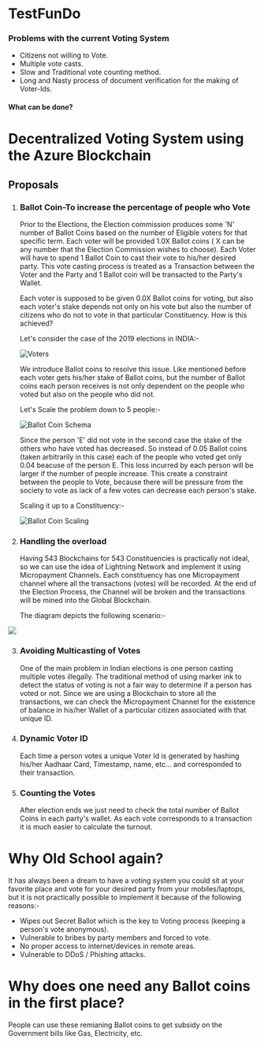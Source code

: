 # TestFunDo

<h3>Problems with the current Voting System</h3>

  - Citizens not willing to Vote.
  - Multiple vote casts.
  - Slow and Traditional vote counting method.
  - Long and Nasty process of document verification for the making of Voter-Ids.

<h4>What can be done?</h4>

<h1>Decentralized Voting System using the Azure Blockchain</h1>

<h2>Proposals</h2>

1. <h3>Ballot Coin-To increase the percentage of people who Vote</h3>
 
     Prior to the Elections, the Election commission produces some 'N' number of Ballot Coins based on the number of Eligible
     voters for that specific term. Each voter will be provided 1.0X Ballot coins ( X can be any number that the Election 
     Commission wishes to choose). Each Voter will have to spend 1 Ballot Coin to cast their vote to his/her desired party. 
     This vote casting process is treated as a Transaction between the Voter and the Party and 1 Ballot coin will be 
     transacted to the Party's Wallet.
     
     Each voter is supposed to be given 0.0X Ballot coins for voting, but also each voter's stake depends not only on his vote but also 
     the number of citizens who do not to vote in that particular Constituency. How is this achieved?
     
     Let's consider the case of the 2019 elections in INDIA:-
     
     ![Voters](https://user-images.githubusercontent.com/44934630/61799146-2dc0d000-ae48-11e9-8cb0-a749c41fefc0.png)
     
     We introduce Ballot coins to resolve this issue. Like mentioned before each voter gets his/her stake of Ballot coins, 
     but the number of Ballot coins each person receives is not only dependent on the people who voted but also on the people 
     who did not.
     
     Let's Scale the problem down to 5 people:-
     
     ![Ballot Coin Schema](https://user-images.githubusercontent.com/44934630/61800748-39fa5c80-ae4b-11e9-8634-d763cdcd7769.png)

     Since the person 'E' did not vote in the second case the stake of the others who have voted has decreased. So instead
     of 0.05 Ballot coins (taken arbitrarily in this case) each of the people who voted get only 0.04 beacuse of the person 
     E. This loss incurred by each person will be larger if the number of people increase. This create a constraint between 
     the people to Vote, because there will be pressure from the society to vote as lack of a few votes can decrease each 
     person's stake. 
     
     Scaling it up to a Constituency:-
     
     ![Ballot Coin Scaling](https://user-images.githubusercontent.com/44934630/61804518-a5dfc380-ae51-11e9-86bb-588befe5105f.png)
 
2. <h3>Handling the overload</h3>

   Having 543 Blockchains for 543 Constituencies is practically not ideal, so we can use the idea of Lightning Network and implement it 
   using Micropayment Channels. Each constituency has one Micropayment channel where all the transactions (votes) will be recorded.
   At the end of the Election Process, the Channel will be broken and the transactions will be mined into the Global Blockchain.
   
   The diagram depicts the following scenario:-

<img src="https://user-images.githubusercontent.com/44934630/61872969-4ee5f700-af02-11e9-88eb-a4301f750150.png"/>

3. <h3>Avoiding Multicasting of Votes</h3>
 
    One of the main problem in Indian elections is one person casting multiple votes illegally. The traditional method of using marker
    ink to detect the status of voting is not a fair way to determine if a person has voted or not. Since we are using a Blockchain 
    to store all the transactions, we can check the Micropayment Channel for the existence of balance in his/her Wallet of a particular citizen associated with that 
    unique ID.

4. <h3>Dynamic Voter ID</h3>

   Each time a person votes a unique Voter Id is generated by hashing his/her Aadhaar Card, Timestamp, name, etc... and corresponded to their transaction.


5. <h3>Counting the Votes</h3>

   After election ends we just need to check the total number of Ballot Coins in each party's wallet. As each vote corresponds to a transaction it is much easier to calculate the turnout.


<h1>Why Old School again?</h1>
    
  It has always been a dream to have a voting system you could sit at your favorite place and vote for your desired party from your mobiles/laptops, but it is not practically possible to implement it because of the following reasons:-

 - Wipes out Secret Ballot which is the key to Voting process (keeping a person's vote anonymous).
 - Vulnerable to bribes by party members and forced to vote.
 - No proper access to internet/devices in remote areas.
 - Vulnerable to DDoS / Phishing attacks.
  
<h1>Why does one need any Ballot coins in the first place?</h1>

   People can use these remianing Ballot coins to get subsidy on the Government bills like Gas, Electricity, etc. 
